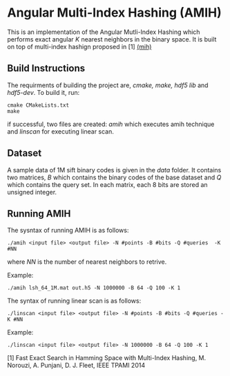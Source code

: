 # Angular Multi-Index Hashing (AMIH)
This is an implementation of the Angular Mutli-Index Hashing which performs exact angular *K* nearest neighbors in the binary space. It is built on top of multi-index hashign proposed in [1] [(mih)](https://github.com/norouzi/mih)
## Build Instructions
The requirments of building the project are, *cmake, make, hdf5 lib* and *hdf5-dev*. To build it, run:

```
cmake CMakeLists.txt
make
```
if successful, two files are created: *amih* which executes amih technique and *linscan* for executing linear scan.

## Dataset

A sample data of 1M sift binary codes is given in the *data* folder. It contains two matrices, *B* which contains the binary codes of the base dataset and *Q* which contains the query set. In each matrix, each 8 bits are stored an unsigned integer.

## Running AMIH
The sysntax of running AMIH is as follows:
```
./amih <input file> <output file> -N #points -B #bits -Q #queries  -K #NN

```
where *NN* is the number of nearest neighbors to retrive.

Example:
```
./amih lsh_64_1M.mat out.h5 -N 1000000 -B 64 -Q 100 -K 1

```

The syntax of running linear scan is as follows:

```
./linscan <input file> <output file> -N #points -B #bits -Q #queries -K #NN

```
Example:

```
./linscan <input file> <output file> -N 1000000 -B 64 -Q 100 -K 1
```

[1] Fast Exact Search in Hamming Space with Multi-Index Hashing, M. Norouzi, A. Punjani, D. J. Fleet, IEEE TPAMI 2014
